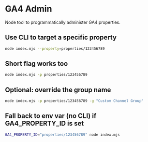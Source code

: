 # GA4 Admin 
Node tool to programmatically administer GA4 properties. 

## Use CLI to target a specific property
```bash
node index.mjs --property=properties/123456789
```

## Short flag works too
```bash
node index.mjs -p properties/123456789
```

## Optional: override the group name
```bash
node index.mjs -p properties/123456789 -g "Custom Channel Group"
```

## Fall back to env var (no CLI) if GA4_PROPERTY_ID is set
```bash
GA4_PROPERTY_ID="properties/123456789" node index.mjs
```
